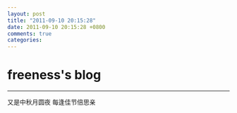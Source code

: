 ```yaml
---
layout: post
title: "2011-09-10 20:15:28"
date: 2011-09-10 20:15:28 +0800
comments: true
categories: 
---
```


# freeness's blog

----------

>
又是中秋月圆夜 每逢佳节倍思亲